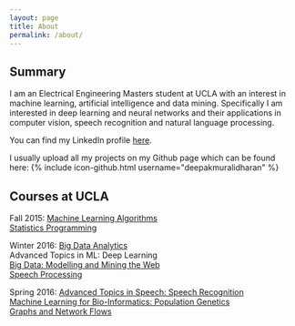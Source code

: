 ```yaml
---
layout: page
title: About
permalink: /about/
---
```


## Summary

I am an Electrical Engineering Masters student at UCLA with an interest in machine learning, artificial intelligence
and data mining. Specifically I am interested in deep learning and neural networks and their applications in computer vision, speech recognition and natural language processing.

You can find my LinkedIn profile [here](https://www.linkedin.com/in/muralidharandeepak).

I usually upload all my projects on my Github page which can be found here:
{% include icon-github.html username="deepakmuralidharan" %}

## Courses at UCLA

Fall 2015:
[Machine Learning Algorithms](https://github.com/deepakmuralidharan/CS260-Machine-Learning-Algorithms)  
[Statistics Programming](https://github.com/deepakmuralidharan/STATS202A-Statistics-Programming)  


Winter 2016:
[Big Data Analytics](https://github.com/deepakmuralidharan/CS249-Yelp-Restaurant-Photo-Classification-Challenge)  
Advanced Topics in ML: Deep Learning  
[Big Data: Modelling and Mining the   Web](https://github.com/deepakmuralidharan/EE239AS-Big-Data-Modelling-and-Mining-the-Web)  
[Speech Processing](https://github.com/ShubhamAgarwal12/SpeechProcessing)

Spring 2016:
[Advanced Topics in Speech: Speech Recognition](https://github.com/ShubhamAgarwal12/Automatic-Speaker-Recognition)  
[Machine Learning for Bio-Informatics: Population Genetics](https://github.com/deepakmuralidharan/CM229-Genotype-Imputation-using-Bidirectional-RNN)  
[Graphs and Network Flows](https://github.com/deepakmuralidharan/EE232E-Graphs-and-Network-Flows)  
